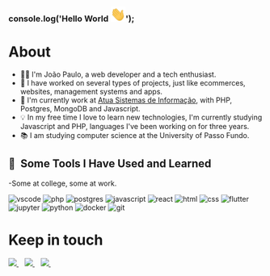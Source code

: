 ### console.log('Hello World <img src="https://raw.githubusercontent.com/andrius111/andrius111/master/wave.gif" width="30px">');

# About
- 👨‍💻 I'm João Paulo, a web developer and a tech enthusiast.
- 💪 I have worked on several types of projects, just like ecommerces, websites, management systems and apps.
- 🔭 I'm currently work at [Atua Sistemas de Informação](https://www.atua.com.br/), with PHP, Postgres, MongoDB and Javascript.
- 💡  In my free time I love to learn new technologies, I'm currently studying Javascript and PHP, languages I've been working on for three years.
- 📚 I am studying computer science at the University of Passo Fundo.

<h2> 🚀 &nbsp;Some Tools I Have Used and Learned</h2>
-Some at college, some at work.

<p align="left">
<img src="https://cdn.jsdelivr.net/gh/devicons/devicon/icons/vscode/vscode-original.svg" alt="vscode" width="45" height="45"/>
<img src="https://cdn.jsdelivr.net/gh/devicons/devicon/icons/php/php-original.svg" alt="php" width="45" height="45"/>
<img src="https://cdn.jsdelivr.net/gh/devicons/devicon/icons/postgresql/postgresql-plain-wordmark.svg" alt="postgres" width="45" height="45"/>
<img src="https://cdn.jsdelivr.net/gh/devicons/devicon/icons/javascript/javascript-original.svg" alt="javascript" width="45" height="45"/>
<img src="https://cdn.jsdelivr.net/gh/devicons/devicon/icons/react/react-original.svg" alt="react" width="45" height="45"/>
<img src="https://cdn.jsdelivr.net/gh/devicons/devicon/icons/html5/html5-original-wordmark.svg"" alt="html" width="45" height="45"/>
<img src="https://cdn.jsdelivr.net/gh/devicons/devicon/icons/css3/css3-original.svg"" alt="css" width="45" height="45"/>
<img src="https://cdn.jsdelivr.net/gh/devicons/devicon/icons/flutter/flutter-original.svg" alt="flutter" width="45" height="45"/>
<img src="https://cdn.jsdelivr.net/gh/devicons/devicon/icons/jupyter/jupyter-original.svg" alt="jupyter" width="45" height="45"/> 
<img src="https://cdn.jsdelivr.net/gh/devicons/devicon/icons/python/python-original-wordmark.svg" alt="python" width="45" height="45"/>
<img src="https://cdn.jsdelivr.net/gh/devicons/devicon/icons/docker/docker-original-wordmark.svg" alt="docker" width="45" height="45"/>
<img src="https://cdn.jsdelivr.net/gh/devicons/devicon/icons/git/git-original-wordmark.svg" alt="git" width="45" height="45"/>
</p>

# Keep in touch
<p>
  <a href="mailto:joaopaulo1448@gmail.com">
    <img src="https://img.shields.io/badge/gmail-%23D14836.svg?&style=for-the-badge&logo=gmail&logoColor=white">
  </a>&nbsp;&nbsp;

  <a href="https://www.linkedin.com/in/joaopaulodeavila1/" target="_blank">
    <img src="https://img.shields.io/badge/linkedin-%230077B5.svg?&style=for-the-badge&logo=linkedin&logoColor=white">
  </a>&nbsp;&nbsp;

  <a href="https://www.instagram.com/joaop_avila/" target="_blank">
    <img src="https://img.shields.io/badge/instagram-%23E4405F.svg?&style=for-the-badge&logo=instagram&logoColor=white">
  </a>&nbsp;&nbsp;
</p>
